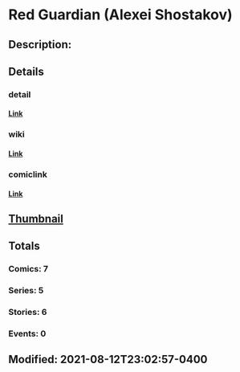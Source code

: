 # Red Guardian (Alexei Shostakov)
## Description: 
## Details
### detail
#### [Link](http://marvel.com/comics/characters/1014666/red_guardian_alexei_shostakov?utm_campaign=apiRef&utm_source=225578a89fc76f3d20fbffda5d17a88d)
### wiki
#### [Link](http://marvel.com/universe/Red%20Guardian%20(Alexei%20Shostakov)?utm_campaign=apiRef&utm_source=225578a89fc76f3d20fbffda5d17a88d)
### comiclink
#### [Link](http://marvel.com/comics/characters/1014666/red_guardian_alexei_shostakov?utm_campaign=apiRef&utm_source=225578a89fc76f3d20fbffda5d17a88d)
## [Thumbnail](http://i.annihil.us/u/prod/marvel/i/mg/b/40/image_not_available.jpg)
## Totals
### Comics: 7
### Series: 5
### Stories: 6
### Events: 0
## Modified: 2021-08-12T23:02:57-0400